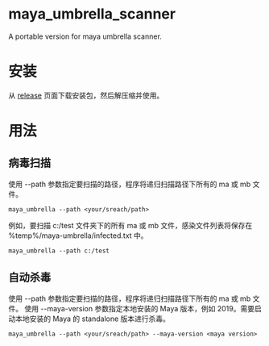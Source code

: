 # maya_umbrella_scanner
A portable version for maya umbrella scanner.

# 安装
从 [release](https://github.com/loonghao/maya_umbrella_scanner/releases) 页面下载安装包，然后解压缩并使用。

# 用法
## 病毒扫描
使用 --path 参数指定要扫描的路径，程序将递归扫描路径下所有的 ma 或 mb 文件。
```shell
maya_umbrella --path <your/sreach/path>
```
例如，要扫描 c:/test 文件夹下的所有 ma 或 mb 文件，感染文件列表将保存在 %temp%/maya-umbrella/infected.txt 中。
```shell
maya_umbrella --path c:/test
```
## 自动杀毒
使用 --path 参数指定要扫描的路径，程序将递归扫描路径下所有的 ma 或 mb 文件。
使用 --maya-version 参数指定本地安装的 Maya 版本，例如 2019。需要启动本地安装的 Maya 的 standalone 版本进行杀毒。
```shell
maya_umbrella --path <your/sreach/path> --maya-version <maya version>
```
